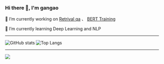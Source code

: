 ### Hi there 👋, I'm gangao

  🔭 I’m currently working on [Retrival qa](https://github.com/iGangao/es_text2vec_chatglm_qa) 、 [BERT Training](https://github.com/iGangao/ContinueTrainingBERT)
  
  🌱 I’m currently learning Deep Learning and NLP
<!--
**iGangao/iGangao** is a ✨ _special_ ✨ repository because its `README.md` (this file) appears on your GitHub profile.

Here are some ideas to get you started:

- 🔭 I’m currently working on ...
- 🌱 I’m currently learning ...
- 👯 I’m looking to collaborate on ...
- 🤔 I’m looking for help with ...
- 💬 Ask me about ...
- 📫 How to reach me: ...
- 😄 Pronouns: ...
- ⚡ Fun fact: ...
-->

---

![GitHub stats](https://github-readme-stats-git-masterrstaa-rickstaa.vercel.app/api?username=iGangao&show_icons=true)
![Top Langs](https://github-readme-stats-git-masterrstaa-rickstaa.vercel.app/api/top-langs/?username=iGangao&langs_count=3&hide=javascript,go,html,css,tex,Roff)

---
![](https://komarev.com/ghpvc/?username=iGangao&style=flat-square)
